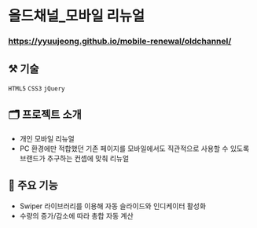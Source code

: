 # 올드채널_모바일 리뉴얼

### <https://yyuujeong.github.io/mobile-renewal/oldchannel/>

## :hammer_and_pick: 기술
```HTML5``` ```CSS3``` ```jQuery```

## :card_index_dividers: 프로젝트 소개
- 개인 모바일 리뉴얼
- PC 환경에만 적합했던 기존 페이지를 모바일에서도 직관적으로 사용할 수 있도록 브랜드가 추구하는 컨셉에 맞춰 리뉴얼

## :mag_right: 주요 기능
- Swiper 라이브러리를 이용해 자동 슬라이드와 인디케이터 활성화
- 수량의 증가/감소에 따라 총합 자동 계산
